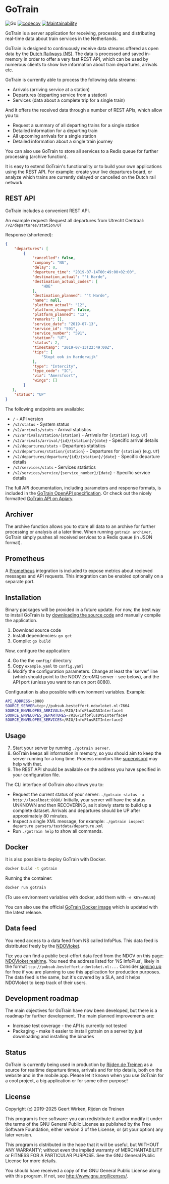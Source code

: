 GoTrain
=======

![Go](https://github.com/rijdendetreinen/gotrain/workflows/Go/badge.svg)
[![codecov](https://codecov.io/gh/rijdendetreinen/gotrain/branch/master/graph/badge.svg)](https://codecov.io/gh/rijdendetreinen/gotrain)
[![Maintainability](https://api.codeclimate.com/v1/badges/e35ed750fa4facc99e92/maintainability)](https://codeclimate.com/github/rijdendetreinen/gotrain/maintainability)

GoTrain is a server application for receiving, processing and distributing
real-time data about train services in the Netherlands.

GoTrain is designed to continuously receive data streams offered as open data
by the [Dutch Railways (NS)](http://www.ns.nl/). The data is processed and
saved in-memory in order to offer a very fast REST API, which can be used by
numerous clients to show live information about train departures, arrivals etc.

GoTrain is currently able to process the following data streams:

* Arrivals (arriving service at a station)
* Departures (departing service from a station)
* Services (data about a complete trip for a single train)

And it offers the received data through a number of REST APIs, which allow you
to:

* Request a summary of all departing trains for a single station
* Detailed information for a departing train
* All upcoming arrivals for a single station
* Detailed information about a single train journey

You can also use GoTrain to store all services to a Redis queue for further
processing (archive function).

It is easy to extend GoTrain's functionality or to build your own applications
using the REST API. For example: create your live departures board, or analyze
which trains are currently delayed or cancelled on the Dutch rail network.

REST API
--------

GoTrain includes a convenient REST API. 

An example request: Request all departures from Utrecht Centraal: 
`/v2/departures/station/UT`

Response (shortened):

```json
{
    "departures": [
        {
            "cancelled": false,
            "company": "NS",
            "delay": 0,
            "departure_time": "2019-07-14T00:49:00+02:00",
            "destination_actual": "'t Harde",
            "destination_actual_codes": [
                "HDE"
            ],
            "destination_planned": "'t Harde",
            "name": null,
            "platform_actual": "12",
            "platform_changed": false,
            "platform_planned": "12",
            "remarks": [],
            "service_date": "2019-07-13",
            "service_id": "591",
            "service_number": "591",
            "station": "UT",
            "status": 2,
            "timestamp": "2019-07-13T22:49:00Z",
            "tips": [
                "Stopt ook in Harderwijk"
            ],
            "type": "Intercity",
            "type_code": "IC",
            "via": "Amersfoort",
            "wings": []
        }
   ],
    "status": "UP"
}
```

The following endpoints are available:

* `/` - API version
* `/v2/status` - System status
* `/v2/arrivals/stats` - Arrival statistics
* `/v2/arrivals/station/{station}` - Arrivals for `{station}` (e.g. `UT`)
* `/v2/arrivals/arrival/{id}/{station}/{date}` - Specific arrival details
* `/v2/departures/stats` - Departures statistics
* `/v2/departures/station/{station}` - Departures for `{station}` (e.g. `UT`)
* `/v2/departures/departure/{id}/{station}/{date}` - Specific departure details
* `/v2/services/stats` - Services statistics
* `/v2/services/service/{service_number}/{date}` - Specific service details

The full API documentation, including parameters and response formats, is included
in the [GoTrain OpenAPI specification](openapi.yaml). Or check out the nicely
formatted [GoTrain API on Apiary](https://rijdendetreinen.docs.apiary.io/).

Archiver
--------

The archive function allows you to store all data to an archive for further
processing or analysis at a later time. When running `gotrain archiver`,
GoTrain simply pushes all received services to a Redis queue (in JSON format).

Prometheus
----------

A [Prometheus](https://prometheus.io/) integration is included to expose metrics about recieved messages
and API requests. This integration can be enabled optionally on a separate port.

Installation
------------

Binary packages will be provided in a future update. For now, the best way to install GoTrain is by
[downloading the source code](https://github.com/rijdendetreinen/gotrain/releases) and manually compile
the application.

1. Download source code
2. Install dependencies: `go get`
3. Compile: `go build`

Now, configure the application:

4. Go the the `config/` directory
5. Copy `example.yaml` to `config.yaml`
6. Modify the configuration parameters. Change at least the 'server' line (which should point to the NDOV ZeroMQ server - see below), and the API port (unless you want to run on port 8080).

Configuration is also possible with environment variables. Example:
```bash
API_ADDRESS=:8080
SOURCE_SERVER=tcp://pubsub.besteffort.ndovloket.nl:7664
SOURCE_ENVELOPES_ARRIVALS=/RIG/InfoPlusDASInterface4
SOURCE_ENVELOPES_DEPARTURES=/RIG/InfoPlusDVSInterface4
SOURCE_ENVELOPES_SERVICES=/RIG/InfoPlusRITInterface2
```

Usage
-----

7. Start your server by running `./gotrain server`.
8. GoTrain keeps all information in memory, so you should aim to keep the server running for a long time.
   Process monitors like [supervisord](http://supervisord.org/) may help with that.
9. The REST API should be available on the address you have specified in your configuration file.

The CLI interface of GoTrain also allows you to:

* Request the current status of your server: 
  `./gotrain status -u http://localhost:8080/` 
  Initially, your server will have the status UNKNOWN and then RECOVERING, as it slowly starts to build up a complete dataset.
  Arrivals and departures should be UP after approximately 80 minutes.
* Inspect a single XML message, for example: 
  `./gotrain inspect departure parsers/testdata/departure.xml` 
* Run `./gotrain help` to show all commands.

Docker
------
It is also possible to deploy GoTrain with Docker.
```bash
docker build -t gotrain
```
Running the container:
```bash
docker run gotrain
```
(To use environment variables with docker, add them with `-e KEY=VALUE`)

You can also use the official [GoTrain Docker image](https://hub.docker.com/r/rijdendetreinen/gotrain) which is updated with the latest release.

Data feed
---------

You need access to a data feed from NS called InfoPlus. This data feed is distributed freely by the [NDOVloket](https://ndovloket.nl/).

Tip: you can find a public best-effort data feed from the NDOV on this page: [NDOVloket realtime](http://data.ndovloket.nl/REALTIME.TXT).
You need the address listed for 'NS InfoPlus', likely in the format `tcp://pubsub.besteffort.ndovloket.nl:...` 
Consider [signing up](https://ndovloket.nl/aanmelden/) for free if you are planning to use this application for production purposes.
The data feed is the same, but it's covered by a SLA, and it helps NDOVloket to keep track of their users.

Development roadmap
-------------------

The main objectives for GoTrain have now been developed, but there is a roadmap
for further development. The main planned improvements are:

* Increase test coverage - the API is currently not tested
* Packaging - make it easier to install gotrain on a server by just downloading
  and installing the binaries

Status
------

GoTrain is currently being used in production by
[Rijden de Treinen](https://www.rijdendetreinen.nl/) as a source for realtime
departure times, arrivals and for trip details, both on the website and in the
mobile app. Please let it known when you use GoTrain for a cool project, a big
application or for some other purpose!

License
-------

Copyright (c) 2019-2025 Geert Wirken, Rijden de Treinen

This program is free software: you can redistribute it and/or modify
it under the terms of the GNU General Public License as published by
the Free Software Foundation, either version 3 of the License, or
(at your option) any later version.

This program is distributed in the hope that it will be useful,
but WITHOUT ANY WARRANTY; without even the implied warranty of
MERCHANTABILITY or FITNESS FOR A PARTICULAR PURPOSE.  See the
GNU General Public License for more details.

You should have received a copy of the GNU General Public License
along with this program.  If not, see <http://www.gnu.org/licenses/>.
